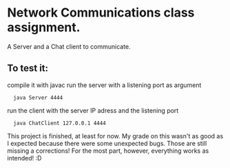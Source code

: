 # Network Communications class assignment. 
A Server and a Chat client to communicate.

## To test it:
compile it with javac
run the server with a listening port as argument
```Shell
  java Server 4444
```
run the client with the server IP adress and the listening port
```Shell
  java ChatClient 127.0.0.1 4444
```

This project is finished, at least for now. 
My grade on this wasn't as good as I expected because there were some unexpected bugs. Those are still missing a corrections!
For the most part, however, everything works as intended! :D
